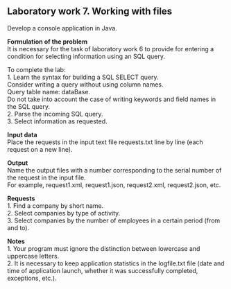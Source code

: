 ## Laboratory work 7. Working with files
 
Develop a console application in Java.
 
**Formulation of the problem**  
It is necessary for the task of laboratory work 6 to provide for entering a condition for selecting information using an SQL query.
 
To complete the lab:  
    1. Learn the syntax for building a SQL SELECT query.  
        Consider writing a query without using column names.  
        Query table name: dataBase.  
        Do not take into account the case of writing keywords and field names in the SQL query.  
    2. Parse the incoming SQL query.  
    3. Select information as requested.
 
**Input data**  
Place the requests in the input text file requests.txt line by line (each request on a new line).
 
**Output**  
Name the output files with a number corresponding to the serial number of the request in the input file.  
For example, request1.xml, request1.json, request2.xml, request2.json, etc.
 
**Requests**  
    1. Find a company by short name.  
    2. Select companies by type of activity.  
    3. Select companies by the number of employees in a certain period (from and to).
 
**Notes**  
    1. Your program must ignore the distinction between lowercase and uppercase letters.  
    2. It is necessary to keep application statistics in the logfile.txt file (date and time of application launch, whether it was successfully completed, exceptions, etc.).
